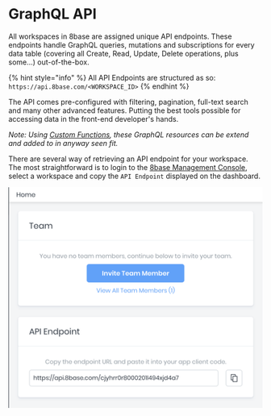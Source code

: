 # GraphQL API

All workspaces in 8base are assigned unique API endpoints. These endpoints handle GraphQL queries, mutations and subscriptions for every data table (covering all Create, Read, Update, Delete operations, plus some...) out-of-the-box. 

{% hint style="info" %}
All API Endpoints are structured as so:  
`https://api.8base.com/<WORKSPACE_ID>`
{% endhint %}

The API comes pre-configured with filtering, pagination, full-text search and many other advanced features. Putting the best tools possible for accessing data in the front-end developer's hands.

*Note: Using [Custom Functions](../custom-functions/README.md), these GraphQL resources can be extend and added to in anyway seen fit.*

There are several way of retrieving an API endpoint for your workspace. The most straightforward is to login to the [8base Management Console](https://app.8base.com), select a workspace and copy the `API Endpoint` displayed on the dashboard.

![Where to find a workspace API endpoint](../../.gitbook/assets/workspace-api-endpoint.png)